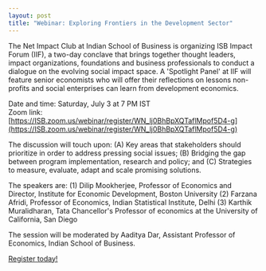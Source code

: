 ```yaml
---
layout: post
title: "Webinar: Exploring Frontiers in the Development Sector"
---
```


The Net Impact Club at Indian School of Business is organizing ISB Impact Forum (IIF), a two-day conclave that brings together thought leaders, impact organizations, foundations and business professionals to conduct a dialogue on the evolving social impact space. A 'Spotlight Panel' at IIF will feature senior economists who will offer their reflections on lessons non-profits and social enterprises can learn from development economics. 

Date and time: Saturday, July 3 at 7 PM IST  
Zoom link: [https://ISB.zoom.us/webinar/register/WN_lj0BhBpXQTaflMpof5D4-g](https://ISB.zoom.us/webinar/register/WN_lj0BhBpXQTaflMpof5D4-g)

The discussion will touch upon:
(A) Key areas that stakeholders should prioritize in order to address pressing social issues;
(B) Bridging the gap between program implementation, research and policy; and
(C) Strategies to measure, evaluate, adapt and scale promising solutions.

The speakers are:
(1) Dilip Mookherjee, Professor of Economics and Director, Institute for Economic Development, Boston University
(2) Farzana Afridi, Professor of Economics, Indian Statistical Institute, Delhi
(3) Karthik Muralidharan, Tata Chancellor's Professor of economics at the University of California, San Diego

The session will be moderated by Aaditya Dar, Assistant Professor of Economics, Indian School of Business.

[Register today!](https://ISB.zoom.us/webinar/register/WN_lj0BhBpXQTaflMpof5D4-g)